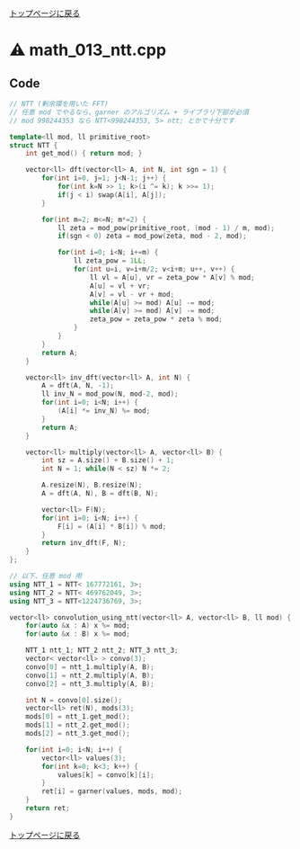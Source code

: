 <!-- mathjax config similar to math.stackexchange -->
<script type="text/javascript"
  src="http://cdn.mathjax.org/mathjax/latest/MathJax.js?config=TeX-AMS-MML_HTMLorMML">
</script>
<script type="text/x-mathjax-config">
  MathJax.Hub.Config({
    TeX: { equationNumbers: { autoNumber: "AMS" }},
    tex2jax: {
      inlineMath: [ ['$','$'] ],
      processEscapes: true
    },
    "HTML-CSS": { matchFontHeight: false },
    displayAlign: "left",
    displayIndent: "2em"
  });
</script>

<script type="text/javascript" src="https://cdnjs.cloudflare.com/ajax/libs/jquery/3.4.1/jquery.min.js"></script>
<link rel="stylesheet" href="../css/copy-button.css" />
<script type="text/javascript" src="../js/balloons.js"></script>
<script type="text/javascript" src="../js/copy-button.js"></script>



[トップページに戻る](../index.html)

# :warning: math\_013\_ntt.cpp

## Code

```cpp
// NTT (剰余環を用いた FFT)
// 任意 mod でやるなら、garner のアルゴリズム + ライブラリ下部が必須
// mod 998244353 なら NTT<998244353, 5> ntt; とかで十分です

template<ll mod, ll primitive_root>
struct NTT {
    int get_mod() { return mod; }

    vector<ll> dft(vector<ll> A, int N, int sgn = 1) {
        for(int i=0, j=1; j<N-1; j++) {
            for(int k=N >> 1; k>(i ^= k); k >>= 1);
            if(j < i) swap(A[i], A[j]);
        }

        for(int m=2; m<=N; m*=2) {
            ll zeta = mod_pow(primitive_root, (mod - 1) / m, mod);
            if(sgn < 0) zeta = mod_pow(zeta, mod - 2, mod);

            for(int i=0; i<N; i+=m) {
                ll zeta_pow = 1LL;
                for(int u=i, v=i+m/2; v<i+m; u++, v++) {
                    ll vl = A[u], vr = zeta_pow * A[v] % mod;
                    A[u] = vl + vr;
                    A[v] = vl - vr + mod;
                    while(A[u] >= mod) A[u] -= mod;
                    while(A[v] >= mod) A[v] -= mod;
                    zeta_pow = zeta_pow * zeta % mod;
                }
            }
        }
        return A;
    }

    vector<ll> inv_dft(vector<ll> A, int N) {
        A = dft(A, N, -1);
        ll inv_N = mod_pow(N, mod-2, mod);
        for(int i=0; i<N; i++) {
            (A[i] *= inv_N) %= mod;
        }
        return A;
    }

    vector<ll> multiply(vector<ll> A, vector<ll> B) {
        int sz = A.size() + B.size() + 1;
        int N = 1; while(N < sz) N *= 2;

        A.resize(N), B.resize(N);
        A = dft(A, N), B = dft(B, N);

        vector<ll> F(N);
        for(int i=0; i<N; i++) {
            F[i] = (A[i] * B[i]) % mod;
        }
        return inv_dft(F, N);
    }
};

// 以下、任意 mod 用
using NTT_1 = NTT< 167772161, 3>;
using NTT_2 = NTT< 469762049, 3>;
using NTT_3 = NTT<1224736769, 3>;

vector<ll> convolution_using_ntt(vector<ll> A, vector<ll> B, ll mod) {
    for(auto &x : A) x %= mod;
    for(auto &x : B) x %= mod;

    NTT_1 ntt_1; NTT_2 ntt_2; NTT_3 ntt_3;
    vector< vector<ll> > convo(3);
    convo[0] = ntt_1.multiply(A, B);
    convo[1] = ntt_2.multiply(A, B);
    convo[2] = ntt_3.multiply(A, B);

    int N = convo[0].size();
    vector<ll> ret(N), mods(3);
    mods[0] = ntt_1.get_mod();
    mods[1] = ntt_2.get_mod();
    mods[2] = ntt_3.get_mod();

    for(int i=0; i<N; i++) {
        vector<ll> values(3);
        for(int k=0; k<3; k++) {
            values[k] = convo[k][i];
        }
        ret[i] = garner(values, mods, mod);
    }
    return ret;
}

```

[トップページに戻る](../index.html)

